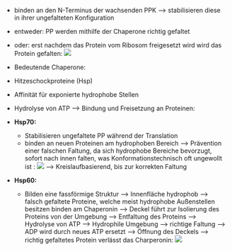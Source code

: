 - binden an den N-Terminus der wachsenden PPK --> stabilisieren diese in ihrer ungefalteten Konfiguration 
- entweder: PP werden mithilfe der Chaperone richtig gefaltet 
- oder: erst nachdem das Protein vom Ribosom freigesetzt wird wird das Protein gefalten:
![](Pasted%20image%2020240108100918.png)


- Bedeutende Chaperone:
- Hitzeschockproteine (Hsp)
- Affinität für exponierte hydrophobe Stellen
- Hydrolyse von ATP --> Bindung und Freisetzung an Proteinen:

- **Hsp70:** 
	- Stabilisieren ungefaltete PP während der Translation 
	- binden an neuen Proteinen am hydrophoben Bereich --> Prävention einer falschen Faltung, da sich hydrophobe Bereiche bevorzugt, sofort nach innen falten, was Konformationstechnisch oft ungewollt ist :
![](Pasted%20image%2020240108101805.png)
--> Kreislaufbasierend, bis zur korrekten Faltung 

- **Hsp60:** 
	- Bilden eine fassförmige Struktur
	--> Innenfläche hydrophob
	--> falsch gefaltete Proteine, welche meist hydrophobe Außenstellen besitzen binden am Chaperonin --> Deckel führt zur Isolierung des Proteins von der Umgebung --> Entfaltung des Proteins --> Hydrolyse von ATP --> Hydrophile Umgebung --> richtige Faltung --> ADP wird durch neues ATP ersetzt --> Öffnung des Deckels --> richtig gefaltetes Protein verlässt das Charperonin:
![](Pasted%20image%2020240108103043.png)

